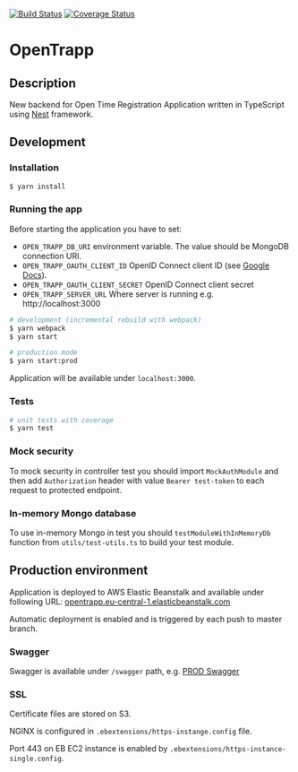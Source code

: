 [![Build Status](https://travis-ci.org/Pragmatists/OpenTrappJs.svg?branch=master)](https://travis-ci.org/Pragmatists/OpenTrappJs)
[![Coverage Status](https://coveralls.io/repos/github/Pragmatists/OpenTrappJs/badge.svg?branch=master)](https://coveralls.io/github/Pragmatists/OpenTrappJs?branch=master)

# OpenTrapp

## Description
New backend for Open Time Registration Application written in TypeScript using [Nest](https://github.com/nestjs/nest) framework.

## Development

### Installation

```bash
$ yarn install
```

### Running the app

Before starting the application you have to set:
 * `OPEN_TRAPP_DB_URI` environment variable. The value should be MongoDB connection URI.
 * `OPEN_TRAPP_OAUTH_CLIENT_ID` OpenID Connect client ID (see [Google Docs](https://developers.google.com/identity/protocols/OpenIDConnect)).
 * `OPEN_TRAPP_OAUTH_CLIENT_SECRET` OpenID Connect client secret
 * `OPEN_TRAPP_SERVER_URL` Where server is running e.g. http://localhost:3000

```bash
# development (incremental rebuild with webpack)
$ yarn webpack
$ yarn start

# production mode
$ yarn start:prod
```
Application will be available under `localhost:3000`.

### Tests

```bash
# unit tests with coverage
$ yarn test
```

### Mock security
To mock security in controller test you should import `MockAuthModule`
and then add `Authorization` header with value `Bearer test-token` to each request to protected endpoint.

### In-memory Mongo database
To use in-memory Mongo in test you should `testModuleWithInMemoryDb` function from `utils/test-utils.ts` to build your test module.

## Production environment

Application is deployed to AWS Elastic Beanstalk and available under following URL:
[opentrapp.eu-central-1.elasticbeanstalk.com](opentrapp.eu-central-1.elasticbeanstalk.com)

Automatic deployment is enabled and is triggered by each push to master branch.

### Swagger
Swagger is available under `/swagger` path, e.g. [PROD Swagger](opentrapp.eu-central-1.elasticbeanstalk.com/swagger)

### SSL
Certificate files are stored on S3.

NGINX is configured in `.ebextensions/https-instange.config` file.

Port 443 on EB EC2 instance is enabled by `.ebextensions/https-instance-single.config`.